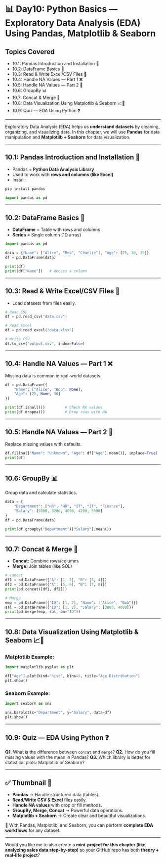 # 📊 Day10: Python Basics — Exploratory Data Analysis (EDA) Using Pandas, Matplotlib & Seaborn

## Topics Covered

- 10.1: Pandas Introduction and Installation 🐼
- 10.2: DataFrame Basics 📑
- 10.3: Read & Write Excel/CSV Files 📂
- 10.4: Handle NA Values — Part 1 ❌
- 10.5: Handle NA Values — Part 2 🔄
- 10.6: GroupBy 📊
- 10.7: Concat & Merge 🔗
- 10.8: Data Visualization Using Matplotlib & Seaborn 📈🎨
- 10.9: Quiz — EDA Using Python ❓

---

Exploratory Data Analysis (EDA) helps us **understand datasets** by cleaning, organizing, and visualizing data.
In this chapter, we will use **Pandas** for data manipulation and **Matplotlib + Seaborn** for data visualization.

---

## 10.1: Pandas Introduction and Installation 🐼

* Pandas = **Python Data Analysis Library**
* Used to work with **rows and columns (like Excel)**
* Install:

```bash
pip install pandas
```

```python
import pandas as pd
```

---

## 10.2: DataFrame Basics 📑

* **DataFrame** = Table with rows and columns
* **Series** = Single column (1D array)

```python
import pandas as pd

data = {"Name": ["Alice", "Bob", "Charlie"], "Age": [25, 30, 35]}
df = pd.DataFrame(data)

print(df)
print(df["Name"])   # Access a column
```

---

## 10.3: Read & Write Excel/CSV Files 📂

* Load datasets from files easily.

```python
# Read CSV
df = pd.read_csv("data.csv")

# Read Excel
df = pd.read_excel("data.xlsx")

# Write CSV
df.to_csv("output.csv", index=False)
```

---

## 10.4: Handle NA Values — Part 1 ❌

Missing data is common in real-world datasets.

```python
df = pd.DataFrame({
    "Name": ["Alice", "Bob", None],
    "Age": [25, None, 30]
})

print(df.isnull())         # Check NA values
print(df.dropna())         # Drop rows with NA
```

---

## 10.5: Handle NA Values — Part 2 🔄

Replace missing values with defaults.

```python
df.fillna({"Name": "Unknown", "Age": df["Age"].mean()}, inplace=True)
print(df)
```

---

## 10.6: GroupBy 📊

Group data and calculate statistics.

```python
data = {
    "Department": ["HR", "HR", "IT", "IT", "Finance"],
    "Salary": [3000, 3200, 4000, 4200, 5000]
}
df = pd.DataFrame(data)

print(df.groupby("Department")["Salary"].mean())
```

---

## 10.7: Concat & Merge 🔗

* **Concat:** Combine rows/columns
* **Merge:** Join tables (like SQL)

```python
# Concat
df1 = pd.DataFrame({"A": [1, 2], "B": [3, 4]})
df2 = pd.DataFrame({"A": [5, 6], "B": [7, 8]})
print(pd.concat([df1, df2]))

# Merge
emp = pd.DataFrame({"ID": [1, 2], "Name": ["Alice", "Bob"]})
sal = pd.DataFrame({"ID": [1, 2], "Salary": [3000, 4000]})
print(pd.merge(emp, sal, on="ID"))
```

---

## 10.8: Data Visualization Using Matplotlib & Seaborn 📈🎨

### Matplotlib Example:

```python
import matplotlib.pyplot as plt

df["Age"].plot(kind="hist", bins=5, title="Age Distribution")
plt.show()
```

### Seaborn Example:

```python
import seaborn as sns

sns.barplot(x="Department", y="Salary", data=df)
plt.show()
```

---

## 10.9: Quiz — EDA Using Python ❓

**Q1.** What is the difference between `concat` and `merge`?
**Q2.** How do you fill missing values with the mean in Pandas?
**Q3.** Which library is better for statistical plots: Matplotlib or Seaborn?

---

## ✅ Thumbnail 📘

* **Pandas** → Handle structured data (tables).
* **Read/Write CSV & Excel** files easily.
* **Handle NA values** with drop or fill methods.
* **GroupBy, Merge, Concat** → Powerful data operations.
* **Matplotlib + Seaborn** → Create clear and beautiful visualizations.

🚀 With Pandas, Matplotlib, and Seaborn, you can perform **complete EDA workflows** for any dataset.

---

Would you like me to also create a **mini-project for this chapter (like analyzing sales data step-by-step)** so your GitHub repo has both **theory + real-life project**?



